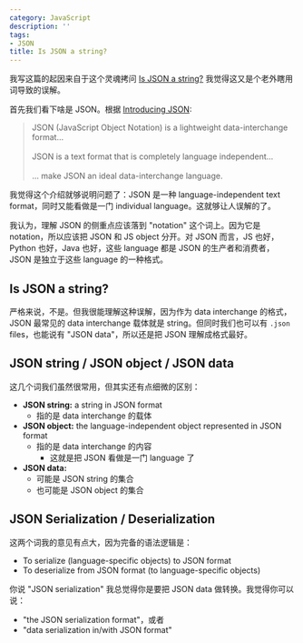 ```yaml
---
category: JavaScript
description: ''
tags:
- JSON
title: Is JSON a string?
---
```


我写这篇的起因来自于这个灵魂拷问 [Is JSON a string?](https://stackoverflow.com/questions/54122999/is-json-a-string/54123061) 我觉得这又是个老外瞎用词导致的误解。

首先我们看下啥是 JSON。根据 [Introducing JSON](https://www.json.org/json-en.html):

> JSON (JavaScript Object Notation) is a lightweight data-interchange format...  
> <br/>
> JSON is a text format that is completely language independent...  
> <br/>
> ... make JSON an ideal data-interchange language.

我觉得这个介绍就够说明问题了：JSON 是一种 language-independent text format，同时又能看做是一门 individual language。这就够让人误解的了。

我认为，理解 JSON 的侧重点应该落到 "notation" 这个词上。因为它是 notation，所以应该把 JSON 和 JS object 分开。对 JSON 而言，JS 也好，Python 也好，Java 也好，这些 language 都是 JSON 的生产者和消费者，JSON 是独立于这些 language 的一种格式。

## Is JSON a string?

严格来说，不是。但我很能理解这种误解，因为作为 data interchange 的格式，JSON 最常见的 data interchange 载体就是 string。但同时我们也可以有 `.json` files，也能说有 "JSON data"，所以还是把 JSON 理解成格式最好。

## JSON string / JSON object / JSON data

这几个词我们虽然很常用，但其实还有点细微的区别：

- **JSON string:** a string in JSON format
  - 指的是 data interchange 的载体
- **JSON object:** the language-independent object represented in JSON format
  - 指的是 data interchange 的内容
    - 这就是把 JSON 看做是一门 language 了
- **JSON data:**
  - 可能是 JSON string 的集合
  - 也可能是 JSON object 的集合

## JSON Serialization / Deserialization

这两个词我的意见有点大，因为完备的语法逻辑是：

- To serialize (language-specific objects) to JSON format
- To deserialize from JSON format (to language-specific objects)

你说 "JSON serialization" 我总觉得你是要把 JSON data 做转换。我觉得你可以说：

- "the JSON serialization format"，或者
- "data serialization in/with JSON format"